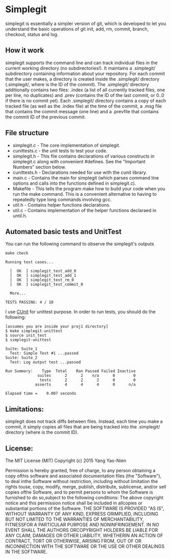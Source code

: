 # Simplegit
simplegit is essentially a simpler version of git, which is developed to let you understand the basic operations of git init, add, rm, commit, branch, checkout, status and log. 



## How it work

simplegit supports the command line and can track individual files in the current working directory (no subdirectories!). It maintains a .simplegit/ subdirectory containing information about your repository. For each commit that the user makes, a directory is created inside the .simplegit/ directory (.simplegit/<ID>, where <ID> is the ID of the commit). The .simplegit/ directory additionally contains two files: .index (a list of all currently tracked files, one per line, no duplicates) and .prev (contains the ID of the last commit, or 0..0 if there is no commit yet). Each .simplegit/<ID> directory contains a copy of each tracked file (as well as the .index file) at the time of the commit, a .msg file that contains the commit message (one line) and a .prevfile that contains the commit ID of the previous commit.


## File structure

- simplegit.c - The core implementation of simplegit.
- cunittests.c - the unit tests to test your code.
- simplegit.h - This file contains declarations of various constructs in simplegit.c along with convenient #defines. See the "Important Numbers" section below.
- cunittests.h - Declarations needed for use with the cunit library.
- main.c - Contains the main for simplegit (which parses command line options and calls into the functions defined in simplegit.c).
- Makefile - This tells the program make how to build your code when you run the make command. This is a convenient alternative to having to repeatedly type long commands involving gcc.
- util.h - Contains helper functions declarations.
- util.c - Contains implementation of the helper functions declaraed in until.h. 

## Automated basic tests and UnitTest

You can run the following command to observe the simplegit's outputs 

```
make check

Running test cases...

  [  OK  ] simplegit_test_add_0
  [  OK  ] simplegit_test_add_1
  [  OK  ] simplegit_test_rm_0
  [  OK  ] simplegit_test_commit_0

  More...

TESTS PASSING: 4 / 10

```

I use [CUnit](http://cunit.sourceforge.net/doc/index.html) for unittest purpose. In order to run tests, you should do the following:

```
[assumes you are inside your proj1 directory]
$ make simplegit-unittest
$ source init_test
$ simplegit-unittest

Suite: Suite_1
  Test: Simple Test #1 ...passed
Suite: Suite_2
  Test: Log output test ...passed

Run Summary:    Type  Total    Ran Passed Failed Inactive
              suites      2      2    n/a      0        0
               tests      2      2      2      0        0
             asserts      4      4      4      0      n/a

Elapsed time =    0.007 seconds     

```


## Limitations:

simplegit does not track diffs between files. Instead, each time you make a commit, it simply copies all files that are being tracked into the .simplegit/<ID> directory (where <ID> is the commit ID).


## License:
The MIT License (MIT) Copyright (c) 2015 Yang Yao-Nien 

Permission is hereby granted, free of charge, to any person obtaining a copy ofthis software and associated documentation files (the "Software"), to deal inthe Software without restriction, including without limitation the rights touse, copy, modify, merge, publish, distribute, sublicense, and/or sell copies ofthe Software, and to permit persons to whom the Software is furnished to do so,subject to the following conditions: The above copyright notice and this permission notice shall be included in allcopies or substantial portions of the Software. THE SOFTWARE IS PROVIDED "AS IS", WITHOUT WARRANTY OF ANY KIND, EXPRESS ORIMPLIED, INCLUDING BUT NOT LIMITED TO THE WARRANTIES OF MERCHANTABILITY, FITNESSFOR A PARTICULAR PURPOSE AND NONINFRINGEMENT. IN NO EVENT SHALL THE AUTHORS ORCOPYRIGHT HOLDERS BE LIABLE FOR ANY CLAIM, DAMAGES OR OTHER LIABILITY, WHETHERIN AN ACTION OF CONTRACT, TORT OR OTHERWISE, ARISING FROM, OUT OF OR INCONNECTION WITH THE SOFTWARE OR THE USE OR OTHER DEALINGS IN THE SOFTWARE.




